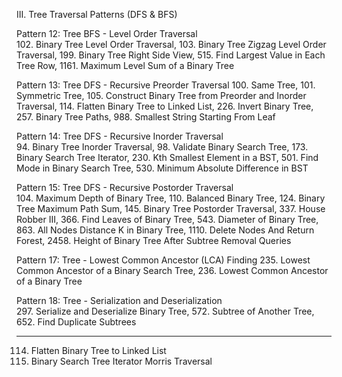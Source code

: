 III. Tree Traversal Patterns (DFS & BFS)	

Pattern 12: Tree BFS - Level Order Traversal	
102. Binary Tree Level Order Traversal, 103. Binary Tree Zigzag Level Order Traversal, 199. Binary Tree Right Side View, 515. Find Largest Value in Each Tree Row, 1161. Maximum Level Sum of a Binary Tree

Pattern 13: Tree DFS - Recursive Preorder Traversal	
100. Same Tree, 101. Symmetric Tree, 105. Construct Binary Tree from Preorder and Inorder Traversal, 114. Flatten Binary Tree to Linked List, 226. Invert Binary Tree, 257. Binary Tree Paths, 988. Smallest String Starting From Leaf

Pattern 14: Tree DFS - Recursive Inorder Traversal	
94. Binary Tree Inorder Traversal, 98. Validate Binary Search Tree, 173. Binary Search Tree Iterator, 230. Kth Smallest Element in a BST, 501. Find Mode in Binary Search Tree, 530. Minimum Absolute Difference in BST

Pattern 15: Tree DFS - Recursive Postorder Traversal	
104. Maximum Depth of Binary Tree, 110. Balanced Binary Tree, 124. Binary Tree Maximum Path Sum, 145. Binary Tree Postorder Traversal, 337. House Robber III, 366. Find Leaves of Binary Tree, 543. Diameter of Binary Tree, 863. All Nodes Distance K in Binary Tree, 1110. Delete Nodes And Return Forest, 2458. Height of Binary Tree After Subtree Removal Queries

Pattern 17: Tree - Lowest Common Ancestor (LCA) 
Finding	235. Lowest Common Ancestor of a Binary Search Tree, 236. Lowest Common Ancestor of a Binary Tree

Pattern 18: Tree - Serialization and Deserialization	
297. Serialize and Deserialize Binary Tree, 572. Subtree of Another Tree, 652. Find Duplicate Subtrees

_________________________


114. Flatten Binary Tree to Linked List
173. Binary Search Tree Iterator
Morris Traversal
